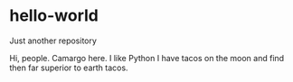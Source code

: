 # hello-world
Just another repository 

Hi, people.
Camargo here. I like Python 
I have tacos on the moon and find then far superior to earth tacos.
